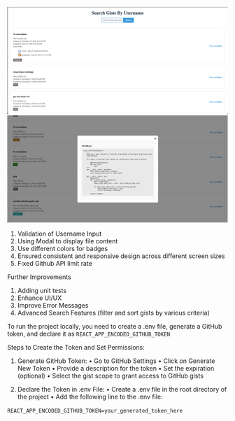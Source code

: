 ![Alt text](image.png)
![Alt text](image-1.png)
1.	Validation of Username Input
2.	Using Modal to display file content
3.	Use different colors for badges
4.	Ensured consistent and responsive design across different screen sizes
5.	Fixed Github API limit rate

Further Improvements
1.	Adding unit tests
2.	Enhance UI/UX
3.  Improve Error Messages
4.  Advanced Search Features (filter and sort gists by various criteria)

To run the project locally, you need to create a .env file, generate a GitHub token, and declare it as `REACT_APP_ENCODED_GITHUB_TOKEN`

Steps to Create the Token and Set Permissions:

1.	Generate GitHub Token:
	•	Go to GitHub Settings
	•	Click on Generate New Token
	•	Provide a description for the token
	•	Set the expiration (optional)
	•	Select the gist scope to grant access to GitHub gists

2.	Declare the Token in .env File:
	•	Create a .env file in the root directory of the project
	•	Add the following line to the .env file:

`REACT_APP_ENCODED_GITHUB_TOKEN=your_generated_token_here`